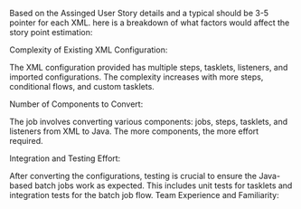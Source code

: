 Based on the Assinged User Story details and a typical should be 3-5 pointer for each XML. here is a breakdown of what factors would affect the story point estimation:

Complexity of Existing XML Configuration:

The XML configuration provided has multiple steps, tasklets, listeners, and imported configurations. The complexity increases with more steps, conditional flows, and custom tasklets.

Number of Components to Convert:

The job involves converting various components: jobs, steps, tasklets, and listeners from XML to Java. The more components, the more effort required.

Integration and Testing Effort:

After converting the configurations, testing is crucial to ensure the Java-based batch jobs work as expected. This includes unit tests for tasklets and integration tests for the batch job flow.
Team Experience and Familiarity:

